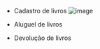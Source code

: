 
* Cadastro de livros
![image](https://github.com/ICEI-PUC-Minas-PMV-SI/pmv-si-2023-2-pe2-t2-e-library/assets/88101545/2aa1e544-1e9e-4780-ab06-95368c0b3669)

* Aluguel de livros 

* Devolução de livros


